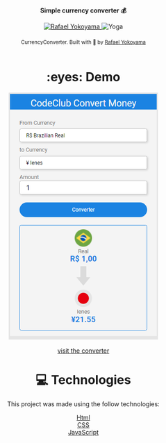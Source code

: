 


<p align="center">	
 <b> Simple currency converter 💰 </b>

</p>



<p align="center">	
   <a href="https://www.linkedin.com/in/rafael-yokoyama/">
      <img alt="Rafael Yokoyama" src="https://img.shields.io/badge/-RafaelYokoyama-blue?style=flat&logo=Linkedin&logoColor=white" />
   </a>
  <img alt="Yoga" src="https://img.shields.io/badge/Yoga-layout-blue"> 

</p>

<div align="center">
  <sub>CurrencyConverter. Built with 🖤 by
    <a href="https://github.com/Rafael-Yokoyama">Rafael Yokoyama</a>     
  </sub>
</div>
</br>

<div align="center">
  <h1>:eyes: Demo  </h1>
 <img src="https://github.com/Rafael-Yokoyama/CurrencyConverter/blob/master/.github/print.PNG">
 <br/>
 

   [ visit the converter](https://converter-currency.netlify.app/)  
 
</div>

<div align="center">

# :computer: Technologies
This project was made using the follow technologies:


  [Html](https://developer.mozilla.org/pt-BR/docs/Web/HTML/Element/html/)  
  [CSS](https://developer.mozilla.org/pt-BR/docs/Web/CSS)  
  [JavaScript](https://developer.mozilla.org/pt-BR/docs/Web/JavaScript)        
</div>
    







